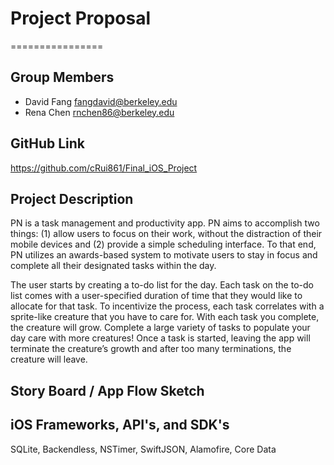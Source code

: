 # Project Proposal
================

## Group Members

* David Fang <fangdavid@berkeley.edu>
* Rena Chen <rnchen86@berkeley.edu>

## GitHub Link

https://github.com/cRui861/Final_iOS_Project

## Project Description

PN is a task management and productivity app. PN aims to accomplish two things: (1) allow users to focus on their work, without the distraction of their mobile devices and (2) provide a simple scheduling interface. To that end, PN utilizes an awards-based system to motivate users to stay in focus and complete all their designated tasks within the day.

The user starts by creating a to-do list for the day. Each task on the to-do list comes with a user-specified duration of time that they would like to allocate for that task. To incentivize the process, each task correlates with a sprite-like creature that you have to care for. With each task you complete, the creature will grow. Complete a large variety of tasks to populate your day care with more creatures! Once a task is started, leaving the app will terminate the creature’s growth and after too many terminations, the creature will leave.


## Story Board / App Flow Sketch


## iOS Frameworks, API's, and SDK's

SQLite, Backendless, NSTimer, SwiftJSON, Alamofire, Core Data

